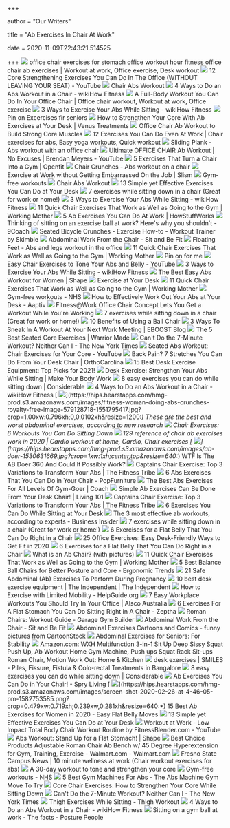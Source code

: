 +++
        
author = "Our Writers"
        
title = "Ab Exercises In Chair At Work"
        
date = 2020-11-09T22:43:21.514525
        
+++
[ ![](https://i.pinimg.com/736x/9f/5e/cd/9f5ecdafb190187df08b72fc8583a18f.jpg)](https://i.pinimg.com/736x/9f/5e/cd/9f5ecdafb190187df08b72fc8583a18f.jpg) office chair exercises for stomach office workout hour fitness office chair  ab exercises | Workout at work, Office exercise, Desk workout
[ ![](https://i.ytimg.com/vi/dM0rrWFbMpg/maxresdefault.jpg)](https://i.ytimg.com/vi/dM0rrWFbMpg/maxresdefault.jpg) 12 Core Strengthening Exercises You Can Do In The Office (WITHOUT LEAVING  YOUR SEAT) - YouTube
[ ![](https://darebee.com/images/workouts/chair-abs-workout.jpg)](https://darebee.com/images/workouts/chair-abs-workout.jpg) Chair Abs Workout
[ ![](https://www.wikihow.com/images/thumb/b/bf/Do-an-Abs-Workout-in-a-Chair-Step-19.jpg/aid1914531-v4-1200px-Do-an-Abs-Workout-in-a-Chair-Step-19.jpg)](https://www.wikihow.com/images/thumb/b/bf/Do-an-Abs-Workout-in-a-Chair-Step-19.jpg/aid1914531-v4-1200px-Do-an-Abs-Workout-in-a-Chair-Step-19.jpg) 4 Ways to Do an Abs Workout in a Chair - wikiHow Fitness
[ ![](https://i.pinimg.com/originals/23/1a/ec/231aecab1acf3725a178a3ac63b12379.jpg)](https://i.pinimg.com/originals/23/1a/ec/231aecab1acf3725a178a3ac63b12379.jpg) A Full-Body Workout You Can Do In Your Office Chair | Office chair workout,  Workout at work, Office exercise
[ ![](https://www.wikihow.com/images/thumb/d/dc/Exercise-Your-Abs-While-Sitting-Step-1-Version-2.jpg/v4-460px-Exercise-Your-Abs-While-Sitting-Step-1-Version-2.jpg.webp)](https://www.wikihow.com/images/thumb/d/dc/Exercise-Your-Abs-While-Sitting-Step-1-Version-2.jpg/v4-460px-Exercise-Your-Abs-While-Sitting-Step-1-Version-2.jpg.webp) 3 Ways to Exercise Your Abs While Sitting - wikiHow Fitness
[ ![](https://i.pinimg.com/originals/8b/16/a6/8b16a62f4a1b560a60eb49121104aa71.jpg)](https://i.pinimg.com/originals/8b/16/a6/8b16a62f4a1b560a60eb49121104aa71.jpg) Pin on Excercises fir seniors
[ ![](https://www.venustreatments.com/news/Strengthen_your_core.jpg)](https://www.venustreatments.com/news/Strengthen_your_core.jpg) How to Strengthen Your Core With Ab Exercises at Your Desk | Venus  Treatments
[ ![](https://fitbodybuzz.com/wp-content/uploads/2018/09/Office-Chair-Exercises-for-Abs.png)](https://fitbodybuzz.com/wp-content/uploads/2018/09/Office-Chair-Exercises-for-Abs.png) Office Chair Ab Workout to Build Strong Core Muscles
[ ![](https://i.pinimg.com/originals/cb/7b/0d/cb7b0df629e75088aa614d1b78f778a1.jpg)](https://i.pinimg.com/originals/cb/7b/0d/cb7b0df629e75088aa614d1b78f778a1.jpg) 12 Exercises You Can Do Even At Work | Chair exercises for abs, Easy yoga  workouts, Quick workout
[ ![](http://nanoworkout.com/wp-content/uploads/2012/10/sliding_plank.jpg)](http://nanoworkout.com/wp-content/uploads/2012/10/sliding_plank.jpg) Sliding Plank - Abs workout with an office chair
[ ![](https://i.ytimg.com/vi/8c5pGC_8_5E/hqdefault.jpg)](https://i.ytimg.com/vi/8c5pGC_8_5E/hqdefault.jpg) Ultimate OFFICE CHAIR Ab Workout | No Excuses | Brendan Meyers - YouTube
[ ![](https://cdn.prod.openfit.com/uploads/2020/03/30125240/chair-exercises.jpg)](https://cdn.prod.openfit.com/uploads/2020/03/30125240/chair-exercises.jpg) 5 Exercises That Turn a Chair Into a Gym | Openfit
[ ![](http://nanoworkout.com/wp-content/uploads/2012/03/chair_crunches.jpg)](http://nanoworkout.com/wp-content/uploads/2012/03/chair_crunches.jpg) Chair Crunches - Abs workout on a chair
[ ![](https://slism.com/wpsystem/wp-content/uploads/exercise-at-work-02.gif)](https://slism.com/wpsystem/wp-content/uploads/exercise-at-work-02.gif) Exercise at Work without Getting Embarrassed On the Job | Slism
[ ![](http://www.nhs.uk/Livewell/fitness/Documents/seated-yoga-workout.jpg)](http://www.nhs.uk/Livewell/fitness/Documents/seated-yoga-workout.jpg) Gym-free workouts
[ ![](https://darebee.com/images/workouts/muscles/chair-abs-workout.jpg)](https://darebee.com/images/workouts/muscles/chair-abs-workout.jpg) Chair Abs Workout
[ ![](https://www.tinypulse.com/hs-fs/hubfs/quick%20desk%20exercises.jpg?width=7680&name=quick%20desk%20exercises.jpg)](https://www.tinypulse.com/hs-fs/hubfs/quick%20desk%20exercises.jpg?width=7680&name=quick%20desk%20exercises.jpg) 13 Simple yet Effective Exercises You Can Do at Your Desk
[ ![](https://www.yourmodernfamily.com/wp-content/uploads/2013/12/7-exercises-while-sitting-down-.jpg)](https://www.yourmodernfamily.com/wp-content/uploads/2013/12/7-exercises-while-sitting-down-.jpg) 7 exercises while sitting down in a chair (Great for work or home!)
[ ![](https://www.wikihow.com/images/thumb/d/df/Exercise-Your-Abs-While-Sitting-Step-4-Version-2.jpg/v4-460px-Exercise-Your-Abs-While-Sitting-Step-4-Version-2.jpg.webp)](https://www.wikihow.com/images/thumb/d/df/Exercise-Your-Abs-While-Sitting-Step-4-Version-2.jpg/v4-460px-Exercise-Your-Abs-While-Sitting-Step-4-Version-2.jpg.webp) 3 Ways to Exercise Your Abs While Sitting - wikiHow Fitness
[ ![](https://www.workingmother.com/sites/workingmother.com/files/styles/500_1x_/public/images/2018/02/1_arm_circles.jpg?itok=is5m33Ww&fc=50,50)](https://www.workingmother.com/sites/workingmother.com/files/styles/500_1x_/public/images/2018/02/1_arm_circles.jpg?itok=is5m33Ww&fc=50,50) 11 Quick Chair Exercises That Work as Well as Going to the Gym | Working  Mother
[ ![](https://resize.hswstatic.com/w_264/h_148/gif/5-ab-exercises-at-work-250x150.jpg)](https://resize.hswstatic.com/w_264/h_148/gif/5-ab-exercises-at-work-250x150.jpg) 5 Ab Exercises You Can Do At Work | HowStuffWorks
[ ![](https://imageresizer.static9.net.au/DJgOEayBqhuXBaNoNoNBNvdS7z4=/1200x900/https%3A%2F%2Fprod.static9.net.au%2F_%2Fmedia%2FNetwork%2FImages%2F2017%2F02%2F07%2F08%2F08%2FSwisse-ball-17027.jpg)](https://imageresizer.static9.net.au/DJgOEayBqhuXBaNoNoNBNvdS7z4=/1200x900/https%3A%2F%2Fprod.static9.net.au%2F_%2Fmedia%2FNetwork%2FImages%2F2017%2F02%2F07%2F08%2F08%2FSwisse-ball-17027.jpg) Thinking of sitting on an exercise ball at work? Here's why you shouldn't -  9Coach
[ ![](https://s3.amazonaws.com/prod.skimble/assets/4151/skimble-workout-trainer-exercise-chair-bicycle-abs-1_iphone.jpg)](https://s3.amazonaws.com/prod.skimble/assets/4151/skimble-workout-trainer-exercise-chair-bicycle-abs-1_iphone.jpg) Seated Bicycle Crunches - Exercise How-to - Workout Trainer by Skimble
[ ![](https://www.sitandbefit.org/wp-content/uploads/2016/10/Sit-and-Be-Fit-host-Mary-Ann-Wilson-RN_abs-step-1.jpg)](https://www.sitandbefit.org/wp-content/uploads/2016/10/Sit-and-Be-Fit-host-Mary-Ann-Wilson-RN_abs-step-1.jpg) Abdominal Work From the Chair - Sit and Be Fit
[ ![](http://nanoworkout.com/wp-content/uploads/2012/09/floating_feet.jpg)](http://nanoworkout.com/wp-content/uploads/2012/09/floating_feet.jpg) Floating Feet - Abs and legs workout in the office
[ ![](https://www.workingmother.com/sites/workingmother.com/files/styles/500_1x_/public/images/2018/02/2_bent_over_with_arm_lift.jpg?itok=m4yqhQQ0&fc=50,50)](https://www.workingmother.com/sites/workingmother.com/files/styles/500_1x_/public/images/2018/02/2_bent_over_with_arm_lift.jpg?itok=m4yqhQQ0&fc=50,50) 11 Quick Chair Exercises That Work as Well as Going to the Gym | Working  Mother
[ ![](https://i.pinimg.com/originals/b8/1b/bd/b81bbd5d35fb62654cf6c3fa61f6d355.jpg)](https://i.pinimg.com/originals/b8/1b/bd/b81bbd5d35fb62654cf6c3fa61f6d355.jpg) Pin on for me
[ ![](https://i.ytimg.com/vi/XcNM15RxcBM/sddefault.jpg)](https://i.ytimg.com/vi/XcNM15RxcBM/sddefault.jpg) Easy Chair Exercises to Tone Your Abs and Belly - YouTube
[ ![](https://www.wikihow.com/images/thumb/b/b2/Exercise-Your-Abs-While-Sitting-Step-3-Version-2.jpg/v4-460px-Exercise-Your-Abs-While-Sitting-Step-3-Version-2.jpg.webp)](https://www.wikihow.com/images/thumb/b/b2/Exercise-Your-Abs-While-Sitting-Step-3-Version-2.jpg/v4-460px-Exercise-Your-Abs-While-Sitting-Step-3-Version-2.jpg.webp) 3 Ways to Exercise Your Abs While Sitting - wikiHow Fitness
[ ![](https://imagesvc.meredithcorp.io/v3/mm/image?url=https%3A%2F%2Fstatic.onecms.io%2Fwp-content%2Fuploads%2Fsites%2F35%2F2019%2F06%2F16183613%2Feasy-abs-workout-chair-abdominal-hold.jpg)](https://imagesvc.meredithcorp.io/v3/mm/image?url=https%3A%2F%2Fstatic.onecms.io%2Fwp-content%2Fuploads%2Fsites%2F35%2F2019%2F06%2F16183613%2Feasy-abs-workout-chair-abdominal-hold.jpg) The Best Easy Abs Workout for Women | Shape
[ ![](https://img.webmd.com/dtmcms/live/webmd/consumer_assets/site_images/article_thumbnails/features/_2012/06_2012/exercise_at_your_desk__features/375x321_exercise_at_your_desk__features.jpg)](https://img.webmd.com/dtmcms/live/webmd/consumer_assets/site_images/article_thumbnails/features/_2012/06_2012/exercise_at_your_desk__features/375x321_exercise_at_your_desk__features.jpg) Exercise at Your Desk
[ ![](https://www.workingmother.com/sites/workingmother.com/files/styles/500_1x_/public/images/2018/02/3_triceps_dip.jpg?itok=LDPAwcWc&fc=50,50)](https://www.workingmother.com/sites/workingmother.com/files/styles/500_1x_/public/images/2018/02/3_triceps_dip.jpg?itok=LDPAwcWc&fc=50,50) 11 Quick Chair Exercises That Work as Well as Going to the Gym | Working  Mother
[ ![](https://assets.nhs.uk/prod/images/NHSD-1520-chair-workout.width-320.jpg)](https://assets.nhs.uk/prod/images/NHSD-1520-chair-workout.width-320.jpg) Gym-free workouts - NHS
[ ![](https://aaptiv.com/magazine/wp-content/uploads/2018/08/Abs-at-desk.jpg)](https://aaptiv.com/magazine/wp-content/uploads/2018/08/Abs-at-desk.jpg) How to Effectively Work Out Your Abs at Your Desk - Aaptiv
[ ![](https://technabob.com/blog/wp-content/uploads/2011/09/092311_rg_FitAtWorkChair_02.jpg)](https://technabob.com/blog/wp-content/uploads/2011/09/092311_rg_FitAtWorkChair_02.jpg) Fitness@Work Office Chair Concept Lets You Get a Workout While You're  Working
[ ![](https://www.yourmodernfamily.com/wp-content/uploads/2018/01/exercise-sitting-at-work.png)](https://www.yourmodernfamily.com/wp-content/uploads/2018/01/exercise-sitting-at-work.png) 7 exercises while sitting down in a chair (Great for work or home!)
[ ![](https://www.officeballchair.com/wp-content/uploads/2016/10/Ball_chair-1.jpg)](https://www.officeballchair.com/wp-content/uploads/2016/10/Ball_chair-1.jpg) 10 Benefits of Using a Ball Chair
[ ![](https://i1.wp.com/blog.eboost.com/wp-content/uploads/2016/11/Abs_chair_workpout.jpg)](https://i1.wp.com/blog.eboost.com/wp-content/uploads/2016/11/Abs_chair_workpout.jpg) 3 Ways To Sneak In A Workout At Your Next Work Meeting | EBOOST Blog
[ ![](https://d1ghrtdbdq2gkr.cloudfront.net/media/public/2018/09/bigstock-Vector-Illustration-With-Offic-179587426.jpg)](https://d1ghrtdbdq2gkr.cloudfront.net/media/public/2018/09/bigstock-Vector-Illustration-With-Offic-179587426.jpg) The 5 Best Seated Core Exercises | Warrior Made
[ ![](https://static01.nyt.com/images/2018/06/01/well/midlife-tuneup-exercises-slide-86CM/midlife-tuneup-exercises-slide-86CM-jumbo.jpg)](https://static01.nyt.com/images/2018/06/01/well/midlife-tuneup-exercises-slide-86CM/midlife-tuneup-exercises-slide-86CM-jumbo.jpg) Can't Do the 7-Minute Workout? Neither Can I - The New York Times
[ ![](https://i.ytimg.com/vi/d2-B-BPmlPA/maxresdefault.jpg)](https://i.ytimg.com/vi/d2-B-BPmlPA/maxresdefault.jpg) Seated Abs Workout: Chair Exercises for Your Core - YouTube
[ ![](https://www.orthocarolina.com/storage/meta/back_pain_-_stretches_from_a_desk_chair_-_orthocarolina.png)](https://www.orthocarolina.com/storage/meta/back_pain_-_stretches_from_a_desk_chair_-_orthocarolina.png) Back Pain? 7 Stretches You Can Do From Your Desk Chair | OrthoCarolina
[ ![](https://www.developgoodhabits.com/wp-content/uploads/2017/11/best-desk-exercise-equipment.jpg)](https://www.developgoodhabits.com/wp-content/uploads/2017/11/best-desk-exercise-equipment.jpg) 15 Best Desk Exercise Equipment: Top Picks for 2021!
[ ![](https://makeyourbodywork.com/wp-content/uploads/2014/06/desk-exercise.png)](https://makeyourbodywork.com/wp-content/uploads/2014/06/desk-exercise.png) Desk Exercise: Strengthen Your Abs While Sitting | Make Your Body Work
[ ![](https://assets.considerable.com/wp-content/uploads/2019/12/30093431/a1posture_check.jpg)](https://assets.considerable.com/wp-content/uploads/2019/12/30093431/a1posture_check.jpg) 8 easy exercises you can do while sitting down | Considerable
[ ![](https://www.wikihow.com/images/thumb/8/87/Do-an-Abs-Workout-in-a-Chair-Step-2-Version-6.jpg/v4-460px-Do-an-Abs-Workout-in-a-Chair-Step-2-Version-6.jpg.webp)](https://www.wikihow.com/images/thumb/8/87/Do-an-Abs-Workout-in-a-Chair-Step-2-Version-6.jpg/v4-460px-Do-an-Abs-Workout-in-a-Chair-Step-2-Version-6.jpg.webp) 4 Ways to Do an Abs Workout in a Chair - wikiHow Fitness
[ ![](https://hips.hearstapps.com/hmg-prod.s3.amazonaws.com/images/fitness-woman-doing-abs-crunches-royalty-free-image-579128718-1551795417.jpg?crop=1.00xw:0.796xh;0,0.0102xh&resize=1200:*)](https://hips.hearstapps.com/hmg-prod.s3.amazonaws.com/images/fitness-woman-doing-abs-crunches-royalty-free-image-579128718-1551795417.jpg?crop=1.00xw:0.796xh;0,0.0102xh&resize=1200:*) These are the best and worst abdominal exercises, according to new research
[ ![](https://www.merakilane.com/wp-content/uploads/2020/01/Chair-Exercises_-6-Workouts-You-Can-Do-Sitting-Down.jpg)](https://www.merakilane.com/wp-content/uploads/2020/01/Chair-Exercises_-6-Workouts-You-Can-Do-Sitting-Down.jpg) Chair Exercises: 6 Workouts You Can Do Sitting Down
[ ![](https://i.pinimg.com/736x/31/1d/87/311d872973c83c796fbf9703e9d66092.jpg)](https://i.pinimg.com/736x/31/1d/87/311d872973c83c796fbf9703e9d66092.jpg) 129 reference of chair ab exercises work in 2020 | Cardio workout at home,  Cardio, Chair exercises
[ ![](https://hips.hearstapps.com/hmg-prod.s3.amazonaws.com/images/ab-doer-1530631669.jpg?crop=1xw:1xh;center,top&resize=640:*)](https://hips.hearstapps.com/hmg-prod.s3.amazonaws.com/images/ab-doer-1530631669.jpg?crop=1xw:1xh;center,top&resize=640:*) WTF Is The AB Doer 360 And Could It Possibly Work?
[ ![](https://thefitnesstribe.com/wp-content/uploads/2018/08/Fitnes-man-working-out-abs-muscles.jpg)](https://thefitnesstribe.com/wp-content/uploads/2018/08/Fitnes-man-working-out-abs-muscles.jpg) Captains Chair Exercise: Top 3 Variations to Transform Your Abs | The  Fitness Tribe
[ ![](https://popfurniture.net/wp-content/uploads/2018/04/02-7.png)](https://popfurniture.net/wp-content/uploads/2018/04/02-7.png) 6 Abs Exercises That You Can Do in Your Chair - PopFurniture
[ ![](https://cdn1.coachmag.co.uk/sites/coachmag/files/2020/01/best-abs-exercises.jpg)](https://cdn1.coachmag.co.uk/sites/coachmag/files/2020/01/best-abs-exercises.jpg) The Best Abs Exercises For All Levels Of Gym-Goer | Coach
[ ![](https://cdn.living101.com/wp-content/uploads/2018/06/feature_fit-1528996317976.jpg)](https://cdn.living101.com/wp-content/uploads/2018/06/feature_fit-1528996317976.jpg) Simple Ab Exercises Can Be Done From Your Desk Chair! | Living 101
[ ![](https://thefitnesstribe.com/wp-content/uploads/2018/08/Abs-Workout.jpg)](https://thefitnesstribe.com/wp-content/uploads/2018/08/Abs-Workout.jpg) Captains Chair Exercise: Top 3 Variations to Transform Your Abs | The  Fitness Tribe
[ ![](http://www.cheatsheet.com/wp-content/uploads/2015/11/look-at-me-and-follow-what-I-do.jpg)](http://www.cheatsheet.com/wp-content/uploads/2015/11/look-at-me-and-follow-what-I-do.jpg) 6 Exercises You Can Do While Sitting at Your Desk
[ ![](https://i.insider.com/5b6de0bddcee3019008b51b7?width=1100&format=jpeg&auto=webp)](https://i.insider.com/5b6de0bddcee3019008b51b7?width=1100&format=jpeg&auto=webp) The 3 most effective ab workouts, according to experts - Business Insider
[ ![](https://www.yourmodernfamily.com/wp-content/uploads/2018/01/sitting-desk.jpg)](https://www.yourmodernfamily.com/wp-content/uploads/2018/01/sitting-desk.jpg) 7 exercises while sitting down in a chair (Great for work or home!)
[ ![](https://wl-brightside.cf.tsp.li/resize/728x/jpg/1ef/811/ee904c5429bf38015b51679353.jpg)](https://wl-brightside.cf.tsp.li/resize/728x/jpg/1ef/811/ee904c5429bf38015b51679353.jpg) 6 Exercises for a Flat Belly That You Can Do Right in a Chair
[ ![](https://www.snacknation.com/wp-content/uploads/2018/04/triceps-stretch.jpg)](https://www.snacknation.com/wp-content/uploads/2018/04/triceps-stretch.jpg) 25 Office Exercises: Easy Desk-Friendly Ways to Get Fit in 2020
[ ![](https://wl-brightside.cf.tsp.li/resize/728x/jpg/650/d57/471133507e801688c2a68b8462.jpg)](https://wl-brightside.cf.tsp.li/resize/728x/jpg/650/d57/471133507e801688c2a68b8462.jpg) 6 Exercises for a Flat Belly That You Can Do Right in a Chair
[ ![](https://images.wisegeek.com/two-women-doing-abdominal-exercises-on-floor.jpg)](https://images.wisegeek.com/two-women-doing-abdominal-exercises-on-floor.jpg) What is an Ab Chair? (with pictures)
[ ![](https://www.workingmother.com/sites/workingmother.com/files/styles/500_1x_/public/images/2018/02/6_russian_twist.jpg?itok=W2R8SGk4&fc=50,50)](https://www.workingmother.com/sites/workingmother.com/files/styles/500_1x_/public/images/2018/02/6_russian_twist.jpg?itok=W2R8SGk4&fc=50,50) 11 Quick Chair Exercises That Work as Well as Going to the Gym | Working  Mother
[ ![](http://ergonomictrends.com/wp-content/uploads/2018/02/best-ergonomic-balance-chairs-guide.jpg)](http://ergonomictrends.com/wp-content/uploads/2018/02/best-ergonomic-balance-chairs-guide.jpg) 5 Best Balance Ball Chairs for Better Posture and Core - Ergonomic Trends
[ ![](https://cdn2.momjunction.com/wp-content/uploads/2015/08/Sitting-Knee-Lift-1.jpg)](https://cdn2.momjunction.com/wp-content/uploads/2015/08/Sitting-Knee-Lift-1.jpg) 21 Safe Abdominal (Ab) Exercises To Perform During Pregnancy
[ ![](https://static.independent.co.uk/s3fs-public/thumbnails/image/2016/01/21/17/lifestyle.jpg?width=982&height=726)](https://static.independent.co.uk/s3fs-public/thumbnails/image/2016/01/21/17/lifestyle.jpg?width=982&height=726) 10 best desk exercise equipment | The Independent | The Independent
[ ![](https://www.helpguide.org/wp-content/uploads/man-in-wheelchair-exercising-768.jpg)](https://www.helpguide.org/wp-content/uploads/man-in-wheelchair-exercising-768.jpg) How to Exercise with Limited Mobility - HelpGuide.org
[ ![](https://www.alsco.com.au/wp-content/uploads/2016/12/office-workout-poster.jpg)](https://www.alsco.com.au/wp-content/uploads/2016/12/office-workout-poster.jpg) 7 Easy Workplace Workouts You Should Try In Your Office | Alsco Australia
[ ![](https://www.zeptha.com/postimages/2018/9/exercises_for_a_flat_stomach_you_can_do_sitting_right_in_a_chair_20180905115541.jpg)](https://www.zeptha.com/postimages/2018/9/exercises_for_a_flat_stomach_you_can_do_sitting_right_in_a_chair_20180905115541.jpg) 6 Exercises For A Flat Stomach You Can Do Sitting Right in A Chair - Zeptha
[ ![](https://garagegymbuilder.com/wp-content/uploads/2016/03/Roman-Chair-Sit-Up-Machine.jpg)](https://garagegymbuilder.com/wp-content/uploads/2016/03/Roman-Chair-Sit-Up-Machine.jpg) Roman Chairs: Workout Guide - Garage Gym Builder
[ ![](https://www.sitandbefit.org/wp-content/uploads/2016/10/Sit-and-Be-Fit-host-Mary-Ann-Wilson-RN_abs-step-2.jpg)](https://www.sitandbefit.org/wp-content/uploads/2016/10/Sit-and-Be-Fit-host-Mary-Ann-Wilson-RN_abs-step-2.jpg) Abdominal Work From the Chair - Sit and Be Fit
[ ![](https://s3.amazonaws.com/lowres.cartoonstock.com/health-beauty-abdominal_exercise-abdominal_exercising-workouts-work_outs-work_outs-jlr110620_low.jpg)](https://s3.amazonaws.com/lowres.cartoonstock.com/health-beauty-abdominal_exercise-abdominal_exercising-workouts-work_outs-work_outs-jlr110620_low.jpg) Abdominal Exercises Cartoons and Comics - funny pictures from CartoonStock
[ ![](https://post.healthline.com/wp-content/uploads/2020/09/1200x628_FACEBOOK_Core_Stabilizing_Ab_Exercises_Help_Prevent_Injury_in_Seniors-1200x628.jpg)](https://post.healthline.com/wp-content/uploads/2020/09/1200x628_FACEBOOK_Core_Stabilizing_Ab_Exercises_Help_Prevent_Injury_in_Seniors-1200x628.jpg) Abdominal Exercises for Seniors: For Stability
[ ![](https://images-na.ssl-images-amazon.com/images/I/51AQOR-p3EL._AC_SL1000_.jpg)](https://images-na.ssl-images-amazon.com/images/I/51AQOR-p3EL._AC_SL1000_.jpg) Amazon.com: WXH Multifunction 3-in-1 Sit Up Deep Sissy Squat Push Up, Ab  Workout Home Gym Machine, Push ups Squat Rack Sit-ups Roman Chair, Motion  Work Out: Home & Kitchen
[ ![](https://www.siicp.com/wp-content/uploads/2019/05/abs-exercise-at-work.png)](https://www.siicp.com/wp-content/uploads/2019/05/abs-exercise-at-work.png) desk exercises | SMILES - Piles, Fissure, Fistula & Colo-rectal Treatments  in Bangalore
[ ![](https://assets.considerable.com/wp-content/uploads/2017/11/30094910/sitting-exercise.jpg)](https://assets.considerable.com/wp-content/uploads/2017/11/30094910/sitting-exercise.jpg) 8 easy exercises you can do while sitting down | Considerable
[ ![](https://i2.wp.com/spryliving.com/wp-content/uploads/2012/02/exericse-new-york-celebrity-fitness-trainer-terri-walsh-a-r-t-method-home-work-out-stomach-tone-spry.jpg?resize=670%2C350&ssl=1)](https://i2.wp.com/spryliving.com/wp-content/uploads/2012/02/exericse-new-york-celebrity-fitness-trainer-terri-walsh-a-r-t-method-home-work-out-stomach-tone-spry.jpg?resize=670%2C350&ssl=1) Ab Exercises You Can Do in Your Chair! - Spry Living
[ ![](https://hips.hearstapps.com/hmg-prod.s3.amazonaws.com/images/screen-shot-2020-02-26-at-4-46-05-pm-1582753585.png?crop=0.479xw:0.719xh;0.239xw,0.281xh&resize=640:*)](https://hips.hearstapps.com/hmg-prod.s3.amazonaws.com/images/screen-shot-2020-02-26-at-4-46-05-pm-1582753585.png?crop=0.479xw:0.719xh;0.239xw,0.281xh&resize=640:*) 15 Best Ab Exercises for Women in 2020 - Easy Flat Belly Moves
[ ![](https://i.ytimg.com/vi/6kALZikXxLc/maxresdefault.jpg)](https://i.ytimg.com/vi/6kALZikXxLc/maxresdefault.jpg) 13 Simple yet Effective Exercises You Can Do at Your Desk
[ ![](https://i.ytimg.com/vi/2AuLqYh4irI/maxresdefault.jpg)](https://i.ytimg.com/vi/2AuLqYh4irI/maxresdefault.jpg) Workout at Work - Low Impact Total Body Chair Workout Routine by  FitnessBlender.com - YouTube
[ ![](https://imagesvc.meredithcorp.io/v3/mm/image?url=https%3A%2F%2Fstatic.onecms.io%2Fwp-content%2Fuploads%2Fsites%2F35%2F2012%2F11%2F16184418%2F1.-incline-hip-twist-420x420_0.jpg)](https://imagesvc.meredithcorp.io/v3/mm/image?url=https%3A%2F%2Fstatic.onecms.io%2Fwp-content%2Fuploads%2Fsites%2F35%2F2012%2F11%2F16184418%2F1.-incline-hip-twist-420x420_0.jpg) Abs Workout: Stand Up for a Flat Stomach! | Shape
[ ![](https://i5.walmartimages.com/asr/886ea9f4-253d-4389-91bc-5c9d0da42d91_1.a35d6f8143e944cd1fe76a3ac1c01e88.jpeg)](https://i5.walmartimages.com/asr/886ea9f4-253d-4389-91bc-5c9d0da42d91_1.a35d6f8143e944cd1fe76a3ac1c01e88.jpeg) Best Choice Products Adjustable Roman Chair Ab Bench w/ 45 Degree  Hyperextension for Gym, Training, Exercise - Walmart.com - Walmart.com
[ ![](https://campusnews.fresnostate.edu/content/issues/20191021-october-21-2019/16-10-minute-wellness-at-work-chair-workout-exercises-for-abs/10min_cn_2.jpg)](https://campusnews.fresnostate.edu/content/issues/20191021-october-21-2019/16-10-minute-wellness-at-work-chair-workout-exercises-for-abs/10min_cn_2.jpg) Fresno State Campus News | 10 minute wellness at work (Chair workout  exercises for abs)
[ ![](https://media3.s-nbcnews.com/i/newscms/2020_11/3268306/200312-fit-woman-strong-ac-1159p_25f0eb7d0090f23052ee2a1fc69e3768.jpg)](https://media3.s-nbcnews.com/i/newscms/2020_11/3268306/200312-fit-woman-strong-ac-1159p_25f0eb7d0090f23052ee2a1fc69e3768.jpg) A 30-day workout to tone and strengthen your core
[ ![](https://assets.nhs.uk/prod/images/NHSD-1520-seated-yoga-workout.width-320.jpg)](https://assets.nhs.uk/prod/images/NHSD-1520-seated-yoga-workout.width-320.jpg) Gym-free workouts - NHS
[ ![](https://hips.hearstapps.com/hmg-prod.s3.amazonaws.com/images/side-view-of-sportswoman-doing-exercise-on-rowing-royalty-free-image-949581182-1552325066.jpg)](https://hips.hearstapps.com/hmg-prod.s3.amazonaws.com/images/side-view-of-sportswoman-doing-exercise-on-rowing-royalty-free-image-949581182-1552325066.jpg) 5 Best Gym Machines For Abs - The Abs Machine Gym Move To Try
[ ![](https://www.silversneakers.com/wp-content/uploads/2017/09/SSBlog_ChairCoreWorkout_700x525.jpg)](https://www.silversneakers.com/wp-content/uploads/2017/09/SSBlog_ChairCoreWorkout_700x525.jpg) Core Chair Exercises: How to Strengthen Your Core While Sitting Down
[ ![](https://static01.nyt.com/images/2018/06/01/well/midlife-tuneup-exercises-slide-25AO/midlife-tuneup-exercises-slide-25AO-jumbo.jpg)](https://static01.nyt.com/images/2018/06/01/well/midlife-tuneup-exercises-slide-25AO/midlife-tuneup-exercises-slide-25AO-jumbo.jpg) Can't Do the 7-Minute Workout? Neither Can I - The New York Times
[ ![](http://www.oprah.com/g/image-resizer?width=670&link=http://static.oprah.com/images/201309/orig/201309-orig-crossed-legged-extension-284x426.jpg)](http://www.oprah.com/g/image-resizer?width=670&link=http://static.oprah.com/images/201309/orig/201309-orig-crossed-legged-extension-284x426.jpg) Thigh Exercises While Sitting - Thigh Workout
[ ![](https://www.wikihow.com/images/thumb/c/cd/Do-an-Abs-Workout-in-a-Chair-Step-4-Version-6.jpg/v4-460px-Do-an-Abs-Workout-in-a-Chair-Step-4-Version-6.jpg.webp)](https://www.wikihow.com/images/thumb/c/cd/Do-an-Abs-Workout-in-a-Chair-Step-4-Version-6.jpg/v4-460px-Do-an-Abs-Workout-in-a-Chair-Step-4-Version-6.jpg.webp) 4 Ways to Do an Abs Workout in a Chair - wikiHow Fitness
[ ![](https://www.posturepeople.co.uk/wp-content/uploads/2020/03/CoreChair-043000-001-Kunstleder-VA_Farbkulisse_grau-245x245.jpg)](https://www.posturepeople.co.uk/wp-content/uploads/2020/03/CoreChair-043000-001-Kunstleder-VA_Farbkulisse_grau-245x245.jpg) Sitting on a gym ball at work - The facts - Posture People
